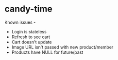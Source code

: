 # candy-time

Known issues -
+ Login is stateless
+ Refresh to see cart
+ Cart doesn't update
+ Image URL isn't passed with new product/member
+ Products have NULL for future/past
